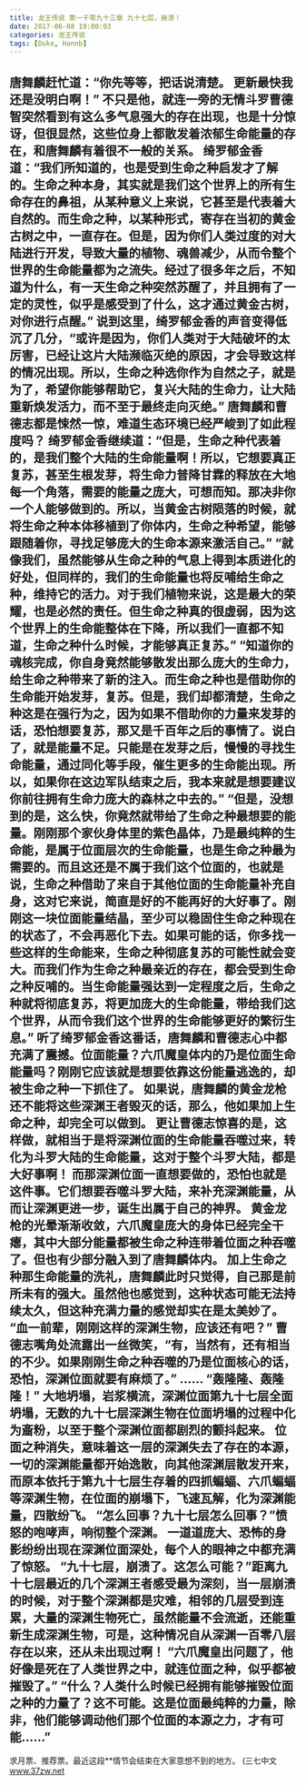 ```yaml
---
title: 龙王传说 第一千零九十三章 九十七层，崩溃！
date: 2017-06-08 19:00:03
categories: 龙王传说
tags: [Duke, Hannb]
---
```


唐舞麟赶忙道：“你先等等，把话说清楚。 更新最快我还是没明白啊！”
不只是他，就连一旁的无情斗罗曹德智突然看到有这么多气息强大的存在出现，也是十分惊讶，但很显然，这些位身上都散发着浓郁生命能量的存在，和唐舞麟有着很不一般的关系。
绮罗郁金香道：“我们所知道的，也是受到生命之种启发才了解的。生命之种本身，其实就是我们这个世界上的所有生命存在的鼻祖，从某种意义上来说，它甚至是代表着大自然的。而生命之种，以某种形式，寄存在当初的黄金古树之中，一直存在。但是，因为你们人类过度的对大陆进行开发，导致大量的植物、魂兽减少，从而令整个世界的生命能量都为之流失。经过了很多年之后，不知道为什么，有一天生命之种突然苏醒了，并且拥有了一定的灵性，似乎是感受到了什么，这才通过黄金古树，对你进行点醒。”
说到这里，绮罗郁金香的声音变得低沉了几分，“或许是因为，你们人类对于大陆破坏的太厉害，已经让这片大陆濒临灭绝的原因，才会导致这样的情况出现。所以，生命之种选你作为自然之子，就是为了，希望你能够帮助它，复兴大陆的生命力，让大陆重新焕发活力，而不至于最终走向灭绝。”
唐舞麟和曹德志都是悚然一惊，难道生态环境已经严峻到了如此程度吗？
绮罗郁金香继续道：“但是，生命之种代表着的，是我们整个大陆的生命能量啊！所以，它想要真正复苏，甚至生根发芽，将生命力普降甘霖的释放在大地每一个角落，需要的能量之庞大，可想而知。那决非你一个人能够做到的。所以，当黄金古树陨落的时候，就将生命之种本体移植到了你体内，生命之种希望，能够跟随着你，寻找足够庞大的生命本源来激活自己。”
“就像我们，虽然能够从生命之种的气息上得到本质进化的好处，但同样的，我们的生命能量也将反哺给生命之种，维持它的活力。对于我们植物来说，这是最大的荣耀，也是必然的责任。但生命之种真的很虚弱，因为这个世界上的生命能整体在下降，所以我们一直都不知道，生命之种什么时候，才能够真正复苏。”
“知道你的魂核完成，你自身竟然能够散发出那么庞大的生命力，给生命之种带来了新的注入。而生命之种也是借助你的生命能开始发芽，复苏。但是，我们却都清楚，生命之种这是在强行为之，因为如果不借助你的力量来发芽的话，恐怕想要复苏，那又是千百年之后的事情了。说白了，就是能量不足。只能是在发芽之后，慢慢的寻找生命能量，通过同化等手段，催生更多的生命能出现。所以，如果你在这边军队结束之后，我本来就是想要建议你前往拥有生命力庞大的森林之中去的。”
“但是，没想到的是，这么快，你竟然就带给了生命之种最想要的能量。刚刚那个家伙身体里的紫色晶体，乃是最纯粹的生命能，是属于位面层次的生命能量，也是生命之种最为需要的。而且这还是不属于我们这个位面的，也就是说，生命之种借助了来自于其他位面的生命能量补充自身，这对它来说，简直是好的不能再好的大好事了。刚刚这一块位面能量结晶，至少可以稳固住生命之种现在的状态了，不会再恶化下去。如果可能的话，你多找一些这样的生命能来，生命之种彻底复苏的可能性就会变大。而我们作为生命之种最亲近的存在，都会受到生命之种反哺的。当生命能量强达到一定程度之后，生命之种就将彻底复苏，将更加庞大的生命能量，带给我们这个世界，从而令我们这个世界的生命能够更好的繁衍生息。”
听了绮罗郁金香这番话，唐舞麟和曹德志心中都充满了震撼。位面能量？六爪魔皇体内的乃是位面生命能量吗？刚刚它应该就是想要依靠这份能量逃逸的，却被生命之种一下抓住了。
如果说，唐舞麟的黄金龙枪还不能将这些深渊王者毁灭的话，那么，他如果加上生命之种，却完全可以做到。
更让曹德志惊喜的是，这样做，就相当于是将深渊位面的生命能量吞噬过来，转化为斗罗大陆的生命能量，这对于整个斗罗大陆，都是大好事啊！
而那深渊位面一直想要做的，恐怕也就是这件事。它们想要吞噬斗罗大陆，来补充深渊能量，从而让深渊更进一步，诞生出属于自己的神界。
黄金龙枪的光晕渐渐收敛，六爪魔皇庞大的身体已经完全干瘪，其中大部分能量都被生命之种连带着位面之种吞噬了。但也有少部分融入到了唐舞麟体内。
加上生命之种那生命能量的洗礼，唐舞麟此时只觉得，自己那是前所未有的强大。虽然他也感觉到，这种状态可能无法持续太久，但这种充满力量的感觉却实在是太美妙了。
“血一前辈，刚刚这样的深渊生物，应该还有吧？”
曹德志嘴角处流露出一丝微笑，“有，当然有，还有相当的不少。如果刚刚生命之种吞噬的乃是位面核心的话，恐怕，深渊位面就要有麻烦了。”
……
“轰隆隆、轰隆隆！”
大地坍塌，岩浆横流，深渊位面第九十七层全面坍塌，无数的九十七层深渊生物在位面坍塌的过程中化为齑粉，以至于整个深渊位面都剧烈的颤抖起来。
位面之种消失，意味着这一层的深渊失去了存在的本源，一切的深渊能量都开始逸散，向其他深渊层散发开来，而原本依托于第九十七层生存着的四抓蝙蝠、六爪蝙蝠等深渊生物，在位面的崩塌下，飞速瓦解，化为深渊能量，四散纷飞。
“怎么回事？九十七层怎么回事？”愤怒的咆哮声，响彻整个深渊。
一道道庞大、恐怖的身影纷纷出现在深渊位面深处，每个人的眼神之中都充满了惊怒。
“九十七层，崩溃了。这怎么可能？”距离九十七层最近的几个深渊王者感受最为深刻，当一层崩溃的时候，对于整个深渊都是灾难，相邻的几层受到连累，大量的深渊生物死亡，虽然能量不会流逝，还能重新生成深渊生物，可是，这种情况自从深渊一百零八层存在以来，还从未出现过啊！
“六爪魔皇出问题了，他好像是死在了人类世界之中，就连位面之种，似乎都被摧毁了。”
“什么？人类什么时候已经拥有能够摧毁位面之种的力量了？这不可能。这是位面最纯粹的力量，除非，他们能够调动他们那个位面的本源之力，才有可能……”
--------------------------
求月票、推荐票。最近这段**情节会结束在大家意想不到的地方。
(三七中文 www.37zw.net